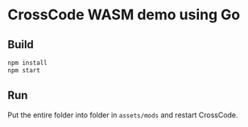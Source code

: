 # CrossCode WASM demo using Go

## Build

```sh
npm install
npm start
```

## Run

Put the entire folder into folder in `assets/mods` and restart CrossCode.